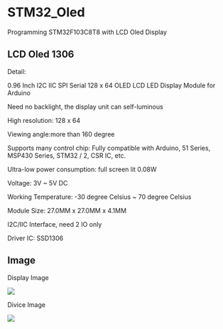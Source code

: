 # STM32_Oled
Programming STM32F103C8T8 with LCD Oled Display

## LCD Oled 1306
Detail:

0.96 Inch I2C IIC SPI Serial 128 x 64 OLED LCD LED Display Module for Arduino

Need no backlight, the display unit can self-luminous

High resolution: 128 x 64

Viewing angle:more than 160 degree

Supports many control chip: Fully compatible with Arduino, 51 Series, MSP430 Series, STM32 / 2, CSR IC, etc.

Ultra-low power consumption: full screen lit 0.08W

Voltage: 3V ~ 5V DC

Working Temperature: -30 degree Celsius  ~ 70 degree Celsius

Module Size: 27.0MM x 27.0MM x 4.1MM

I2C/IIC Interface, need 2 IO only

Driver IC: SSD1306

## Image
Display Image

<img src="https://github.com/diystron/STM32_Oled/blob/main/image/display3.png" width:128 hight:64 />

Divice Image

<img src="https://github.com/diystron/STM32_Oled/blob/main/image/device.jpg" width:50 hight:30 />
